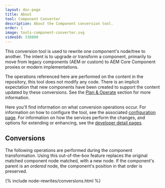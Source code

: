 ```yaml
---
layout: doc-page
title: About 
tool: Component Converter
description: About the Component conversion tool.
order: 1
image: tools-component-converter.svg
videoId: 338800
---
```


This conversion tool is used to rewrite one component's node/tree to another. The intent is to upgrade or transform a component, primarily to move from legacy components (AEM or custom) to AEM Core Component proxies or modern implementations.

The operations referenced here are performed on the content in the repository, this tool does not modify any code. There is an implicit expectation that new components have been created to support the content updated by these conversions. See the <a href="{{ site.baseurl }}/pages/plan-operate.html">Plan & Operate</a> section for more information.

Here you'll find information on what conversion operations occur. For information on how to configure the tool, see the associated <a href="config.html">configuration page</a>. For information on how the services perform the changes, and options for extending or enhancing, see the <a href="{{ site.baseurl }}/pages/development.html">developer detail pages</a>.


## Conversions

The following operations are performed during the component transformation. Using this out-of-the-box feature replaces the original matched component node  matched, with a new node. If the component's parent is an *ordered* node, the component's position in that order is preserved.

{% include node-rewrites/conversions.html %}

